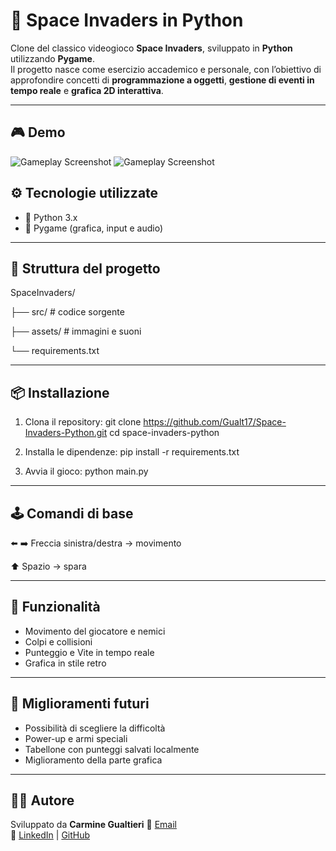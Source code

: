 # 🚀 Space Invaders in Python  

Clone del classico videogioco **Space Invaders**, sviluppato in **Python** utilizzando **Pygame**.  
Il progetto nasce come esercizio accademico e personale, con l’obiettivo di approfondire concetti di **programmazione a oggetti**, **gestione di eventi in tempo reale** e **grafica 2D interattiva**.  

---

## 🎮 Demo
![Gameplay Screenshot](assets/home.png)
![Gameplay Screenshot](assets/game.png)

## ⚙️ Tecnologie utilizzate
- 🐍 Python 3.x  
- 🎨 Pygame (grafica, input e audio)

---

## 📂 Struttura del progetto
SpaceInvaders/

├── src/         # codice sorgente

├── assets/      # immagini e suoni

└── requirements.txt

---

## 📦 Installazione
1. Clona il repository:
git clone https://github.com/Gualt17/Space-Invaders-Python.git
cd space-invaders-python

2. Installa le dipendenze:
pip install -r requirements.txt

3. Avvia il gioco:
python main.py

---

## 🕹️ Comandi di base
⬅️ ➡️ Freccia sinistra/destra → movimento

⬆️ Spazio → spara

---

## 🌟 Funzionalità
- Movimento del giocatore e nemici
- Colpi e collisioni
- Punteggio e Vite in tempo reale
- Grafica in stile retro

---

## 🚀 Miglioramenti futuri
- Possibilità di scegliere la difficoltà
- Power-up e armi speciali
- Tabellone con punteggi salvati localmente
- Miglioramento della parte grafica

---

## 👨‍💻 Autore
Sviluppato da **Carmine Gualtieri**
📧 [Email](mailto:gualtieri.cb21@gmail.com)  
🔗 [LinkedIn](https://www.linkedin.com/in/carmine-gualtieri-580562358) | [GitHub](https://github.com/Gualt17)  
